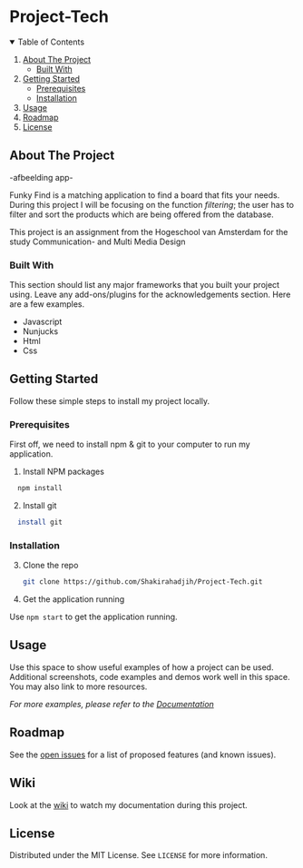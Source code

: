 # Project-Tech

<!-- TABLE OF CONTENTS -->
<details open="open">
  <summary>Table of Contents</summary>
  <ol>
    <li>
      <a href="#about-the-project">About The Project</a>
      <ul>
        <li><a href="#built-with">Built With</a></li>
      </ul>
    </li>
    <li>
      <a href="#getting-started">Getting Started</a>
      <ul>
        <li><a href="#prerequisites">Prerequisites</a></li>
        <li><a href="#installation">Installation</a></li>
      </ul>
    </li>
    <li><a href="#usage">Usage</a></li>
    <li><a href="#roadmap">Roadmap</a></li>
    <li><a href="#license">License</a></li>
  </ol>
</details>


<!-- ABOUT THE PROJECT -->
## About The Project

-afbeelding app-

Funky Find is a matching application to find a board that fits your needs. During this project I will be focusing on the function _filtering_; the user has to filter and sort the products which are being offered from the database.

This project is an assignment from the Hogeschool van Amsterdam for the study Communication- and Multi Media Design

### Built With

This section should list any major frameworks that you built your project using. Leave any add-ons/plugins for the acknowledgements section. Here are a few examples.
* Javascript
* Nunjucks
* Html
* Css

<!-- GETTING STARTED -->
## Getting Started

Follow these simple steps to install my project locally.
### Prerequisites

First off, we need to install npm & git to your computer to run my application.

1. Install NPM packages
  ```sh
    npm install
  ```

2. Install git
  ```sh
    install git
  ```

### Installation

3. Clone the repo
   ```sh
   git clone https://github.com/Shakirahadjih/Project-Tech.git
   ```

4. Get the application running

  Use  `npm start` to get the application running.


<!-- USAGE EXAMPLES -->
## Usage

Use this space to show useful examples of how a project can be used. Additional screenshots, code examples and demos work well in this space. You may also link to more resources.

_For more examples, please refer to the [Documentation](https://example.com)_


<!-- ROADMAP -->
## Roadmap

See the [open issues](https://github.com/othneildrew/Best-README-Template/issues) for a list of proposed features (and known issues).

## Wiki

Look at the [wiki](https://github.com/Shakirahadjih/Project-Tech/wiki) to watch my documentation during this project.

<!-- LICENSE -->
## License

Distributed under the MIT License. See `LICENSE` for more information.
